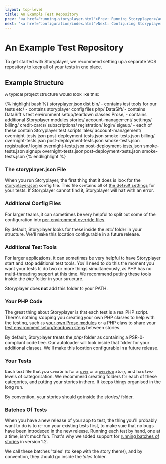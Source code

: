 ```yaml
---
layout: top-level
title: An Example Test Repository
prev: '<a href="running-storyplayer.html">Prev: Running Storyplayer</a>'
next: '<a href="configuration/index.html">Next: Configuring Storyplayer</a>'
---
```


# An Example Test Repository

To get started with Storyplayer, we recommend setting up a separate VCS repository to keep all of your tests in one place.

## Example Structure

A typical project structure would look like this:

{% highlight bash %}
storyplayer.json.dist
bin/
    - contains test tools for our tests
etc/
    - contains storyplayer config files
php/
    DataSift/
        - contains DataSift's test environment setup/teardown classes
    Prose/
        - contains additional Storyplayer modules
stories/
    account-management/
        settings/
    billing/
        credit-cards/
        subscriptions/
    registration/
        login/
        signup/
            - each of these contain Storyplayer test scripts
tales/
    account-management/
        overnight-tests.json
        post-deployment-tests.json
        smoke-tests.json
    billing/
        overnight-tests.json
        post-deployment-tests.json
        smoke-tests.json
    registration/
        login/
            overnight-tests.json
            post-deployment-tests.json
            smoke-tests.json
        signup/
            overnight-tests.json
            post-deployment-tests.json
            smoke-tests.json
{% endhighlight %}

### The storyplayer.json File

When you run Storyplayer, the first thing that it does is look for the [storyplayer.json](configuration/storyplayer-json.html) config file.  This file contains all of [the default settings](configuration/app-settings.html) for your tests.  If Storyplayer cannot find it, Storyplayer will halt with an error.

### Additional Config Files

For larger teams, it can sometimes be very helpful to split out some of the configuration into [per-environment override files](configuration/environment-config.html).

By default, Storyplayer looks for these inside the _etc/_ folder in your structure.  We'll make this location configurable in a future release.

### Additional Test Tools

For larger applications, it can sometimes be very helpful to have Storyplayer start and stop additional test tools.  You'll need to do this the moment you want your tests to do two or more things simultaneously, as PHP has no multi-threading support at this time.  We recommend putting these tools inside the _bin/_ folder in your structure.

Storyplayer does __not__ add this folder to your PATH.

### Your PHP Code

The great thing about Storyplayer is that each test is a real PHP script.  There's nothing stopping you creating your own PHP classes to help with the testing, such as [your own Prose modules](prose/creating-prose-modules.html) or a PHP class to share your [test environment setup/teardown steps](stories/test-environment-setup-teardown.html) between stories.

By default, Storyplayer treats the _php/_ folder as containing a PSR-0-compliant code tree.  Our autoloader will look inside that folder for your additional classes.  We'll make this location configurable in a future release.

### Your Tests

Each test file that you create is for a [user](stories/user-stories.html) or a [service](stories/service-stories.html) story, and has two levels of categorisation.  We recommend creating folders for each of these categories, and putting your stories in there.  It keeps things organised in the long run.

By convention, your stories should go inside the _stories/_ folder.

### Batches Of Tests

When you have a new release of your app to test, the thing you'll probably want to do is to re-run your existing tests first, to make sure that no bugs have been introduced in the new release.  Running each test by hand, one at a time, isn't much fun.  That's why we added support for [running batches of stories](running-storyplayer.html#running_batches_of_stories) in version 1.2.

We call these batches 'tales' (to keep with the story theme), and by convention, they should go inside the _tales_ folder.